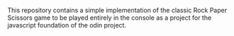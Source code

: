 This repository contains a simple implementation of the classic Rock Paper Scissors game to be played entirely in the console as a project for the javascript foundation of the odin project.